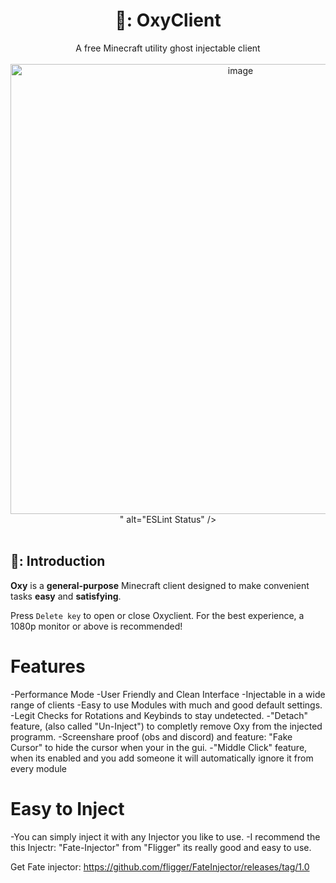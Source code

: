 <h1 align="center">🌌: OxyClient</h1>
<div align="center">A free Minecraft utility ghost injectable client</div>
<br>
<div align="center">
	<img src="<img width="1280" height="720" alt="image" src="https://github.com/user-attachments/assets/042684cc-e10f-4cb2-ab71-a8c5221ac1e9" />
" alt="ESLint Status" /></a>
</div>
<div>&nbsp;</div>

## 🌌: Introduction

**Oxy** is a **general-purpose** Minecraft client designed to make convenient tasks **easy** and **satisfying**.

Press `Delete key` to open or close Oxyclient. For the best experience, a 1080p monitor or above is recommended!

# Features
-Performance Mode
-User Friendly and Clean Interface
-Injectable in a wide range of clients
-Easy to use Modules with much and good default settings.
-Legit Checks for Rotations and Keybinds to stay undetected.
-"Detach" feature, (also called "Un-Inject") to completly remove Oxy from the injected programm.
-Screenshare proof (obs and discord) and feature: "Fake Cursor" to hide the cursor when your in the gui.
-"Middle Click" feature, when its enabled and you add someone it will automatically ignore it from every module

# Easy to Inject
-You can simply inject it with any Injector you like to use.
-I recommend the this Injectr: "Fate-Injector" from "Fligger" its really good and easy to use.

Get Fate injector: https://github.com/fligger/FateInjector/releases/tag/1.0
